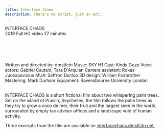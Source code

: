 ```yaml
---
title: Interface Chaos
description: There's no script, just an act.
---
```


INTERFACE CHAOS<span class="dc-hide-on-large"><br>2019</span>
Full HD video
27 minutes
<span class="dc-hide-on-small"><br><br><br><br><br><br></span>
Written and directed by: dmstfctn
Music: SKY H1
Cast: Kinda Gozo
Voice actors: Gabriel Cautain, Tara D'Arquian
Camera assistant: Rokas Juozapavicius
MUA: Saffron Dunlop
3D design: William Fairbrother
Mastering: Mark Durham
Equipment: Ravensbourne University London<span class="dc-hide-on-large"><br><br></span>

INTERFACE CHAOS is a short fictional film about two whispering palm trees. Set on the island of Praslin, Seychelles, the film follows the palm trees as they try to grow a coco de mer, their fruit and the largest seed in the world, surrounded by empty tax advisor offices and a landscape void of human activity.

Three excerpts from the film are available on <a href="https://interfacechaos.dmstfctn.net/" target="_blank">interfacechaos.dmstfctn.net.</a>